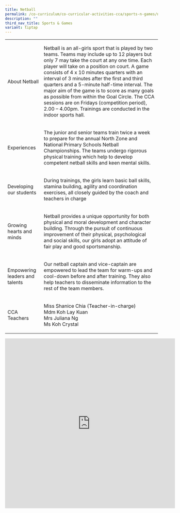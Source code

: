 ```yaml
---
title: Netball
permalink: /co-curriculum/co-curricular-activities-cca/sports-n-games/netball/
description: ""
third_nav_title: Sports & Games
variant: tiptap
---
```

<table style="minWidth: 50px">
<colgroup>
<col>
<col>
</colgroup>
<tbody>
<tr>
<td rowspan="1" colspan="1">
<p>About Netball</p>
</td>
<td rowspan="1" colspan="1">
<p>Netball is an all-girls sport that is played by two teams. Teams may include
up to 12 players but only 7 may take the court at any one time. Each player
will take on a position on court. A game consists of 4 x 10 minutes quarters
with an interval of 3 minutes after the first and third quarters and a
5-minute half-time interval. The major aim of the game is to score as many
goals as possible from within the Goal Circle. The CCA sessions are on
Fridays (competition period), 2.00 – 4.00pm. Trainings are conducted in
the indoor sports hall.</p>
</td>
</tr>
<tr>
<td rowspan="1" colspan="1">
<p>Experiences</p>
</td>
<td rowspan="1" colspan="1">
<p>The junior and senior teams train twice a week to prepare for the annual
North Zone and National Primary Schools Netball Championships. The teams
undergo rigorous physical training which help to develop competent netball
skills and keen mental skills.</p>
</td>
</tr>
<tr>
<td rowspan="1" colspan="1">
<p>Developing our students</p>
</td>
<td rowspan="1" colspan="1">
<p>During trainings, the girls learn basic ball skills, stamina building,
agility and coordination exercises, all closely guided by the coach and
teachers in charge</p>
</td>
</tr>
<tr>
<td rowspan="1" colspan="1">
<p>Growing hearts and minds</p>
</td>
<td rowspan="1" colspan="1">
<p>Netball provides a unique opportunity for both physical and moral development
and character building. Through the pursuit of continuous improvement of
their physical, psychological and social skills, our girls adopt an attitude
of fair play and good sportsmanship.</p>
</td>
</tr>
<tr>
<td rowspan="1" colspan="1">
<p>Empowering leaders and talents</p>
</td>
<td rowspan="1" colspan="1">
<p>Our netball captain and vice-captain are empowered to lead the team for
warm-ups and cool-down before and after training. They also help teachers
to disseminate information to the rest of the team members.</p>
</td>
</tr>
<tr>
<td rowspan="1" colspan="1">
<p>CCA Teachers</p>
</td>
<td rowspan="1" colspan="1">
<p>Miss Shanice Chia (Teacher-in-charge)
<br>Mdm Koh Lay Kuan
<br>Mrs Juliana Ng
<br>Ms Koh Crystal</p>
</td>
</tr>
</tbody>
</table>
<div class="iframe-wrapper">
<iframe height="560" width="560" allowfullscreen="true" frameborder="0" src="https://docs.google.com/presentation/d/e/2PACX-1vRolg935zXmfmkkho37G2tFvmbojZesZkTb5sKry_fv0kmdh6Gcc4jT6YrhUXCYmf7RWD3km44HbYqP/embed?start=true&amp;loop=true&amp;delayms=3000"></iframe>
</div>
<p></p>